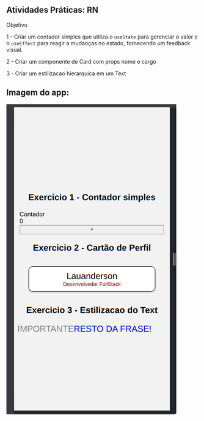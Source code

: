 ## Atividades Práticas: RN

Objetivo

1 - Criar um contador simples que utiliza o `useState` para gerenciar o valor e o `useEffect` para reagir a mudanças no estado, fornecendo um feedback visual.

2 - Criar um componente de Card com props nome e cargo

3 - Criar um estilizacao hierarquica em um Text

## Imagem do app:

<Img src="image.png" alt="image app"/>
